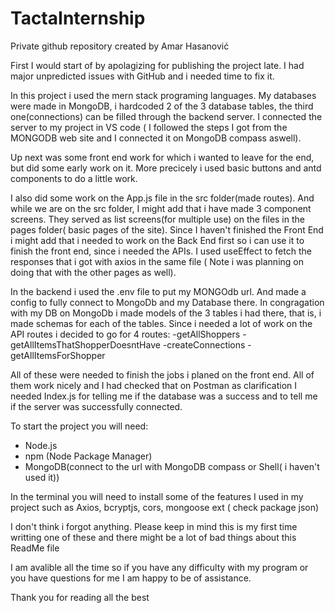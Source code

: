 # TactaInternship
Private github repository created by Amar Hasanović

First I would start of by apolagizing for publishing the project late. I had major unpredicted issues with GitHub and i needed time to
fix it.

In this project i used the mern stack programing languages. My databases were made in MongoDB, i hardcoded 2 of the 3 database tables, 
the third one(connections) can be filled through the backend server. I connected the server to my project in VS code ( I followed the steps I
got from the MONGODB web site and I connected it on MongoDB compass aswell). 

Up next was some front end work for which i wanted to leave for the end, but did some early work on it. More precicely i used basic buttons and antd
components to do a little work.

I also did some work on the App.js file in the src folder(made routes). And while we are on the src folder, I might add that i have made 3
component screens. They served as list screens(for multiple use) on the files in the pages folder( basic pages of the site).
Since I haven't finished the Front End i might add that i needed to work on the Back End first so i can use it to finish the front end, since i needed 
the APIs. I used useEffect to fetch the responses that i got with axios in the same file ( Note i was planning on doing that with the other pages as well).


In the backend i used the .env file to put my MONGOdb url. And made a config to fully connect to MongoDb and my Database there.
In congragation with my DB on MongoDb i made models of the 3 tables i had there, that is, i made schemas for each of the tables.
Since i needed a lot of work on the API routes i decided to go for 4 routes:
-getAllShoppers
-getAllItemsThatShopperDoesntHave
-createConnections
-getAllItemsForShopper

All of these were needed to finish the jobs i planed on the front end. All of them work nicely and I had checked that on Postman as clarification
I needed Index.js for telling me if the database was a success and to tell me if the server was successfully connected.


To start the project you will need:
- Node.js
- npm (Node Package Manager)
- MongoDB(connect to the url with MongoDB compass or Shell( i haven't used it))

In the terminal you will need to install some of the features I used in my project such as Axios, bcryptjs, cors, mongoose ext ( check package json) 

I don't think i forgot anything. Please keep in mind this is my first time writting one of these and there might be a lot of bad things about this ReadMe file

I am avalible all the time so if you have any difficulty with my program or you have questions for me I am happy to be of assistance.

Thank you for reading all the best


  
 
